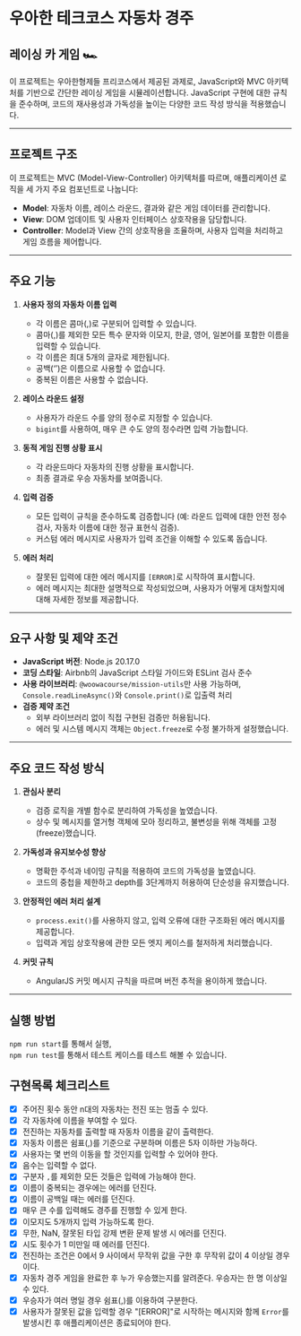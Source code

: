 # 우아한 테크코스 자동차 경주

## 레이싱 카 게임 🏎️

이 프로젝트는 우아한형제들 프리코스에서 제공된 과제로, JavaScript와 MVC 아키텍처를 기반으로 간단한 레이싱 게임을 시뮬레이션합니다. JavaScript 구현에 대한 규칙을 준수하며, 코드의 재사용성과 가독성을 높이는 다양한 코드 작성 방식을 적용했습니다.

---

## 프로젝트 구조

이 프로젝트는 MVC (Model-View-Controller) 아키텍처를 따르며, 애플리케이션 로직을 세 가지 주요 컴포넌트로 나눕니다:

- **Model**: 자동차 이름, 레이스 라운드, 결과와 같은 게임 데이터를 관리합니다.
- **View**: DOM 업데이트 및 사용자 인터페이스 상호작용을 담당합니다.
- **Controller**: Model과 View 간의 상호작용을 조율하며, 사용자 입력을 처리하고 게임 흐름을 제어합니다.

---

## 주요 기능

1. **사용자 정의 자동차 이름 입력**

   - 각 이름은 콤마(,)로 구분되어 입력할 수 있습니다.
   - 콤마(,)를 제외한 모든 특수 문자와 이모지, 한글, 영어, 일본어를 포함한 이름을 입력할 수 있습니다.
   - 각 이름은 최대 5개의 글자로 제한됩니다.
   - 공백(‘’)은 이름으로 사용할 수 없습니다.
   - 중복된 이름은 사용할 수 없습니다.

2. **레이스 라운드 설정**

   - 사용자가 라운드 수를 양의 정수로 지정할 수 있습니다.
   - `bigint`를 사용하여, 매우 큰 수도 양의 정수라면 입력 가능합니다.

3. **동적 게임 진행 상황 표시**

   - 각 라운드마다 자동차의 진행 상황을 표시합니다.
   - 최종 결과로 우승 자동차를 보여줍니다.

4. **입력 검증**

   - 모든 입력이 규칙을 준수하도록 검증합니다 (예: 라운드 입력에 대한 안전 정수 검사, 자동차 이름에 대한 정규 표현식 검증).
   - 커스텀 에러 메시지로 사용자가 입력 조건을 이해할 수 있도록 돕습니다.

5. **에러 처리**
   - 잘못된 입력에 대한 에러 메시지를 `[ERROR]`로 시작하여 표시합니다.
   - 에러 메시지는 최대한 설명적으로 작성되었으며, 사용자가 어떻게 대처할지에 대해 자세한 정보를 제공합니다.

---

## 요구 사항 및 제약 조건

- **JavaScript 버전**: Node.js 20.17.0
- **코딩 스타일**: Airbnb의 JavaScript 스타일 가이드와 ESLint 검사 준수
- **사용 라이브러리**: `@woowacourse/mission-utils`만 사용 가능하며, `Console.readLineAsync()`와 `Console.print()`로 입출력 처리
- **검증 제약 조건**
  - 외부 라이브러리 없이 직접 구현된 검증만 허용됩니다.
  - 에러 및 시스템 메시지 객체는 `Object.freeze`로 수정 불가하게 설정했습니다.

---

## 주요 코드 작성 방식

1. **관심사 분리**

   - 검증 로직을 개별 함수로 분리하여 가독성을 높였습니다.
   - 상수 및 메시지를 열거형 객체에 모아 정리하고, 불변성을 위해 객체를 고정(freeze)했습니다.

2. **가독성과 유지보수성 향상**

   - 명확한 주석과 네이밍 규칙을 적용하여 코드의 가독성을 높였습니다.
   - 코드의 중첩을 제한하고 depth를 3단계까지 허용하여 단순성을 유지했습니다.

3. **안정적인 에러 처리 설계**

   - `process.exit()`를 사용하지 않고, 입력 오류에 대한 구조화된 에러 메시지를 제공합니다.
   - 입력과 게임 상호작용에 관한 모든 엣지 케이스를 철저하게 처리했습니다.

4. **커밋 규칙**
   - AngularJS 커밋 메시지 규칙을 따르며 버전 추적을 용이하게 했습니다.

---

## 실행 방법

`npm run start`를 통해서 실행,  
`npm run test`를 통해서 테스트 케이스를 테스트 해볼 수 있습니다.

## 구현목록 체크리스트

- [x] 주어진 횟수 동안 n대의 자동차는 전진 또는 멈출 수 있다.
- [x] 각 자동차에 이름을 부여할 수 있다.
- [x] 전진하는 자동차를 출력할 때 자동차 이름을 같이 출력한다.
- [x] 자동차 이름은 쉼표(,)를 기준으로 구분하며 이름은 5자 이하만 가능하다.
- [x] 사용자는 몇 번의 이동을 할 것인지를 입력할 수 있어야 한다.
- [x] 음수는 입력할 수 없다.
- [x] 구분자 `,`를 제외한 모든 것들은 입력에 가능해야 한다.
- [x] 이름이 중복되는 경우에는 에러를 던진다.
- [x] 이름이 공백일 때는 에러를 던진다.
- [x] 매우 큰 수를 입력해도 경주를 진행할 수 있게 한다.
- [x] 이모지도 5개까지 입력 가능하도록 한다.
- [x] 무한, NaN, 잘못된 타입 강제 변환 문제 발생 시 에러를 던진다.
- [x] 시도 횟수가 1 미만일 때 에러를 던진다.
- [x] 전진하는 조건은 0에서 9 사이에서 무작위 값을 구한 후 무작위 값이 4 이상일 경우이다.
- [x] 자동차 경주 게임을 완료한 후 누가 우승했는지를 알려준다. 우승자는 한 명 이상일 수 있다.
- [x] 우승자가 여러 명일 경우 쉼표(,)를 이용하여 구분한다.
- [x] 사용자가 잘못된 값을 입력할 경우 "[ERROR]"로 시작하는 메시지와 함께 `Error`를 발생시킨 후 애플리케이션은 종료되어야 한다.
